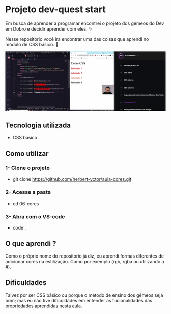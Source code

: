 # Projeto dev-quest start
Em busca de aprender a programar encontrei o projeto dos gêmeos do Dev em Dobro e decidir aprender com eles. ✨

Nesse repositório você ira encontrar uma das coisas que aprendi no módulo de CSS básico. 🚀

[<img src="./aula-cores.gif" alt="gif da aula sobre estilização de formas diferentes de cores do módulo básico de CSS">](https://www.youtube.com/@DevemDobro)

## Tecnologia utilizada
- CSS básico

## Como utilizar
### 1- Clone o projeto
- git clone <https://github.com/herbert-vctor/aula-cores.git>

### 2- Acesse a pasta
- cd 06-cores

### 3- Abra com o VS-code
- code .

## O que aprendi ?
Como o próprio nome do repositório já diz, eu aprendi formas diferentes de adicionar cores na estilização. Como por exemplo (rgb, rgba ou utilizando a #).

## Dificuldades 
Talvez por ser CSS básico ou porque o método de ensino dos gêmeos seja bom; mas eu não tive dificuldades em entender as fucionalidades das propriedades aprendidas nesta aula.